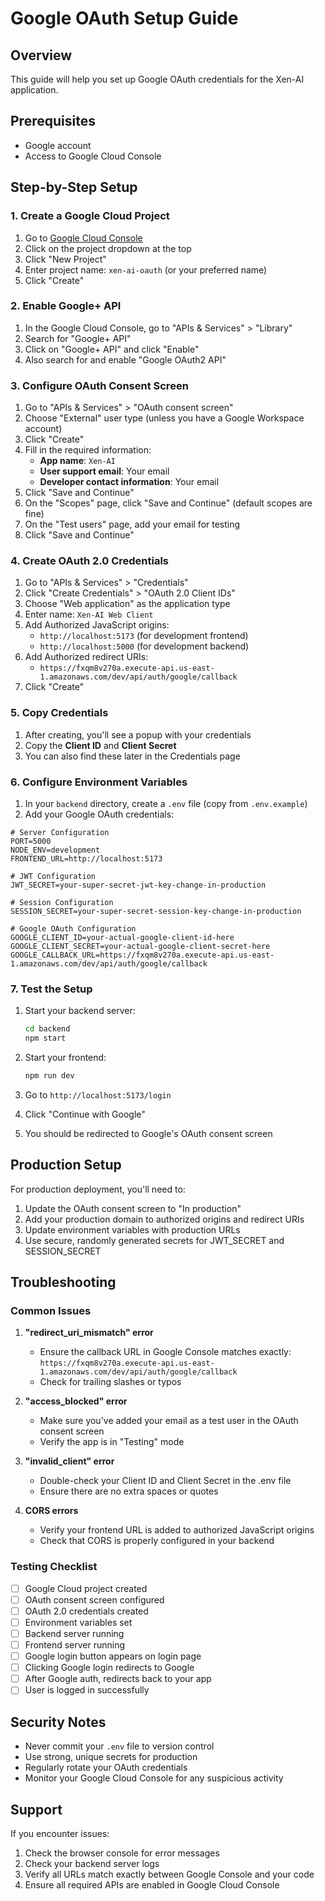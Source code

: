 # Google OAuth Setup Guide

## Overview
This guide will help you set up Google OAuth credentials for the Xen-AI application.

## Prerequisites
- Google account
- Access to Google Cloud Console

## Step-by-Step Setup

### 1. Create a Google Cloud Project

1. Go to [Google Cloud Console](https://console.cloud.google.com/)
2. Click on the project dropdown at the top
3. Click "New Project"
4. Enter project name: `xen-ai-oauth` (or your preferred name)
5. Click "Create"

### 2. Enable Google+ API

1. In the Google Cloud Console, go to "APIs & Services" > "Library"
2. Search for "Google+ API"
3. Click on "Google+ API" and click "Enable"
4. Also search for and enable "Google OAuth2 API"

### 3. Configure OAuth Consent Screen

1. Go to "APIs & Services" > "OAuth consent screen"
2. Choose "External" user type (unless you have a Google Workspace account)
3. Click "Create"
4. Fill in the required information:
   - **App name**: `Xen-AI`
   - **User support email**: Your email
   - **Developer contact information**: Your email
5. Click "Save and Continue"
6. On the "Scopes" page, click "Save and Continue" (default scopes are fine)
7. On the "Test users" page, add your email for testing
8. Click "Save and Continue"

### 4. Create OAuth 2.0 Credentials

1. Go to "APIs & Services" > "Credentials"
2. Click "Create Credentials" > "OAuth 2.0 Client IDs"
3. Choose "Web application" as the application type
4. Enter name: `Xen-AI Web Client`
5. Add Authorized JavaScript origins:
   - `http://localhost:5173` (for development frontend)
   - `http://localhost:5000` (for development backend)
6. Add Authorized redirect URIs:
   - `https://fxqm8v270a.execute-api.us-east-1.amazonaws.com/dev/api/auth/google/callback`
7. Click "Create"

### 5. Copy Credentials

1. After creating, you'll see a popup with your credentials
2. Copy the **Client ID** and **Client Secret**
3. You can also find these later in the Credentials page

### 6. Configure Environment Variables

1. In your `backend` directory, create a `.env` file (copy from `.env.example`)
2. Add your Google OAuth credentials:

```env
# Server Configuration
PORT=5000
NODE_ENV=development
FRONTEND_URL=http://localhost:5173

# JWT Configuration
JWT_SECRET=your-super-secret-jwt-key-change-in-production

# Session Configuration
SESSION_SECRET=your-super-secret-session-key-change-in-production

# Google OAuth Configuration
GOOGLE_CLIENT_ID=your-actual-google-client-id-here
GOOGLE_CLIENT_SECRET=your-actual-google-client-secret-here
GOOGLE_CALLBACK_URL=https://fxqm8v270a.execute-api.us-east-1.amazonaws.com/dev/api/auth/google/callback
```

### 7. Test the Setup

1. Start your backend server:
   ```bash
   cd backend
   npm start
   ```

2. Start your frontend:
   ```bash
   npm run dev
   ```

3. Go to `http://localhost:5173/login`
4. Click "Continue with Google"
5. You should be redirected to Google's OAuth consent screen

## Production Setup

For production deployment, you'll need to:

1. Update the OAuth consent screen to "In production"
2. Add your production domain to authorized origins and redirect URIs
3. Update environment variables with production URLs
4. Use secure, randomly generated secrets for JWT_SECRET and SESSION_SECRET

## Troubleshooting

### Common Issues

1. **"redirect_uri_mismatch" error**
   - Ensure the callback URL in Google Console matches exactly: `https://fxqm8v270a.execute-api.us-east-1.amazonaws.com/dev/api/auth/google/callback`
   - Check for trailing slashes or typos

2. **"access_blocked" error**
   - Make sure you've added your email as a test user in the OAuth consent screen
   - Verify the app is in "Testing" mode

3. **"invalid_client" error**
   - Double-check your Client ID and Client Secret in the .env file
   - Ensure there are no extra spaces or quotes

4. **CORS errors**
   - Verify your frontend URL is added to authorized JavaScript origins
   - Check that CORS is properly configured in your backend

### Testing Checklist

- [ ] Google Cloud project created
- [ ] OAuth consent screen configured
- [ ] OAuth 2.0 credentials created
- [ ] Environment variables set
- [ ] Backend server running
- [ ] Frontend server running
- [ ] Google login button appears on login page
- [ ] Clicking Google login redirects to Google
- [ ] After Google auth, redirects back to your app
- [ ] User is logged in successfully

## Security Notes

- Never commit your `.env` file to version control
- Use strong, unique secrets for production
- Regularly rotate your OAuth credentials
- Monitor your Google Cloud Console for any suspicious activity

## Support

If you encounter issues:
1. Check the browser console for error messages
2. Check your backend server logs
3. Verify all URLs match exactly between Google Console and your code
4. Ensure all required APIs are enabled in Google Cloud Console
